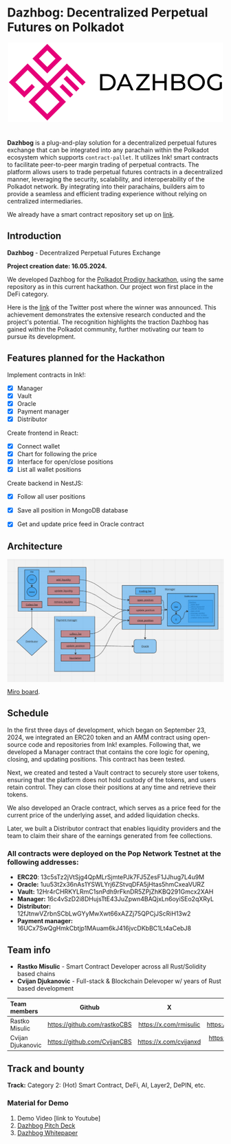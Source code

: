 # Dazhbog: Decentralized Perpetual Futures on Polkadot

<img src="doc/images/dazhbog-logo.png" width="500" height="184" style="display: block; margin: 0 auto 40px auto;">

**Dazhbog** is a plug-and-play solution for a decentralized perpetual futures exchange that can be integrated into any parachain within the Polkadot ecosystem which supports ```contract-pallet```. It utilizes Ink! smart contracts to facilitate peer-to-peer margin trading of perpetual contracts. The platform  allows users to trade perpetual futures contracts in a decentralized manner, leveraging  the security, scalability, and interoperability of the Polkadot network. By integrating into  their parachains, builders aim to provide a seamless and efficient trading experience  without relying on centralized intermediaries. 

We already have a smart contract repository set up on [link](https://github.com/Ceres-Blockchain-Solutions/dazhbog-contracts/tree/polkadot-hackathon-2024).

## Introduction

**Dazhbog** - Decentralized Perpetual Futures Exchange

**Project creation date: 16.05.2024.**

We developed Dazhbog for the [Polkadot Prodigy hackathon](https://www.polkadotprodigy.com/), using the same repository as in this current hackathon. Our project won first place in the DeFi category.

Here is the [link](https://x.com/PolkadotProdigy/status/1800506214658494794) of the Twitter post where the winner was announced. This achievement demonstrates the extensive research conducted and the project's potential. The recognition highlights the traction Dazhbog has gained within the Polkadot community, further motivating our team to pursue its development.


## Features planned for the Hackathon

Implement contracts in Ink!:
- [x] Manager
- [x] Vault
- [x] Oracle
- [x] Payment manager
- [x] Distributor

Create frontend in React:
- [x] Connect wallet
- [x] Chart for following the price
- [x] Interface for open/close positions
- [x] List all wallet positions

Create backend in NestJS:
- [x] Follow all user positions
- [x] Save all position in MongoDB database
- [x] Get and update price feed in Oracle contract


## Architecture

<img src="doc/images/architectureOverview.png" style="display: block; margin: 0 auto">

[Miro board](https://miro.com/welcomeonboard/MnFxVEpES3RFVFZkeHliUkM5eVBFNVVUdXExVzJsbXhncEE3YU1kMUlqZGdPT09nNjVvT2dPR25Hdnh3bWRPd3wzNDU4NzY0NjAwODM1MTIzNDA5fDI=?share_link_id=236558705108).

## Schedule

In the first three days of development, which began on September 23, 2024, we integrated an ERC20 token and an AMM contract using open-source code and repositories from Ink! examples. Following that, we developed a Manager contract that contains the core logic for opening, closing, and updating positions. This contract has been tested.

Next, we created and tested a Vault contract to securely store user tokens, ensuring that the platform does not hold custody of the tokens, and users retain control. They can close their positions at any time and retrieve their tokens. 

We also developed an Oracle contract, which serves as a price feed for the current price of the underlying asset, and added liquidation checks.

Later, we built a Distributor contract that enables liquidity providers and the team to claim their share of the earnings generated from fee collections.

### All contracts were deployed on the Pop Network Testnet at the following addresses:

- **ERC20**: 13c5sTz2jVtSjg4QpMLrSjmtePJk7FJ5ZesF1JJhug7L4u9M
- **Oracle:** 1uu53t2x36nAs1YSWLYrj6ZStvqDFA5jHtas5hmCxeaVURZ
- **Vault:** 12Hr4rCHRKYLRmC1snPdh9rFknDR5ZPjZhKBQ291Gmcx2XAH
- **Manager:** 16c4vSzD2i8DHujsTtE43JuZpwn4BAQjxLn6oyiSEo2qXRyL
- **Distributor:** 12fJtnwVZrbnSCbLwGYyMwXwt66xAZZj75QPCjJScRiH13w2
- **Payment manager:** 16UCx7SwQgHmkCbtjp1MAuam6kJ416jvcDKbBC1Lt4aCebJ8

## Team info

- **Rastko Misulic** - Smart Contract Developer across all Rust/Solidity based chains
- **Cvijan Djukanovic** - Full-stack & Blockchain Delevoper w/ years of Rust based development 

| Team members              | Github | X | Linkedin |
| :----------- | :------: | :----: | :---:|
| Rastko Misulic        |   https://github.com/rastkoCBS   | https://x.com/rmisulic | https://linkedin.com/in/rmisulic/ |
| Cvijan Djukanovic     |   https://github.com/CvijanCBS   | https://x.com/cvijanxd | https://linkedin.com/in/cvijan-djukanovic/ |

## Track and bounty
**Track:** Category 2: (Hot) Smart Contract, DeFi, AI, Layer2, DePIN, etc.
### Material for Demo
1. Demo Video [link to Youtube]
2. [Dazhbog Pitch Deck](https://docsend.com/view/azxqmnarkhu8yxhh)
3. [Dazhbog Whitepaper](https://docsend.com/view/iszpqea9f8fae3xy)

